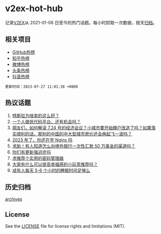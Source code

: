 # v2ex-hot-hub

 记录[V2EX](https://www.v2ex.com/)从 2021-01-06 日至今的热门话题。每小时抓取一次数据，按天[归档](archives)。
 
 ## 相关项目

- [GitHub热榜](https://github.com/it985/github-hot-hub)
- [知乎热榜](https://github.com/it985/zhihu-hot-hub)
- [微博热榜](https://github.com/it985/weibo-hot-hub)
- [头条热榜](https://github.com/it985/toutiao-hot-hub)
- [抖音热榜](https://github.com/it985/douyin-hot-hub)


 `更新时间：2023-07-27 11:01:38 +0800`

## 热议话题

1. [特斯拉为啥卖的这么好？](https://www.v2ex.com/t/959951)
1. [一个人做低代码平台，还有机会吗？](https://www.v2ex.com/t/959868)
1. [朋友们，如何解读 7.24 号的经济会议？小城市要开始棚户改造了吗？如果落实顺利的话，那别的中国的中大型城市房价还会再起飞一波吗？](https://www.v2ex.com/t/960065)
1. [2023 年了，你还在学 Nginx 吗](https://www.v2ex.com/t/959994)
1. [求助！有人知道怎么向境外银行一次性汇款 50 万美金的渠道吗？](https://www.v2ex.com/t/960011)
1. [你们有更新强迫症吗](https://www.v2ex.com/t/959834)
1. [求推荐个实用的密码管理器](https://www.v2ex.com/t/960015)
1. [大家有什么可以提高幸福感的小玩意推荐吗？](https://www.v2ex.com/t/959903)
1. [成年人每天 5-6 个小时的睡眠时间足够么](https://www.v2ex.com/t/960074)

## 历史归档

[archives](archives)

## License

See the [LICENSE](LICENSE) file for license rights and limitations (MIT).

